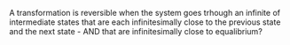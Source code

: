 A transformation is reversible when the system goes trhough an infinite of intermediate states that are each infinitesimally  close to the previous state and the next state - AND that are infinitesimally close to equalibrium?